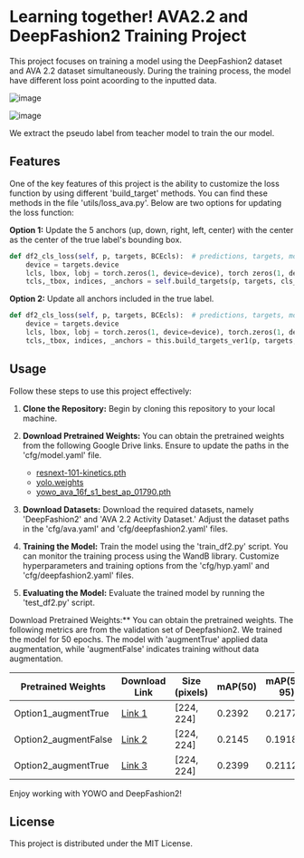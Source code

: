 # Learning together! AVA2.2 and DeepFashion2 Training Project

This project focuses on training a model using the DeepFashion2 dataset and AVA 2.2 dataset simultaneously.
During the training process, the model have different loss point acoording to the inputted data.


![image](https://github.com/JJaewon7210/AVA_DF2/assets/96426723/afbbe4d7-0e01-4c3c-a7b9-4b9a05c2b905)

![image](https://github.com/JJaewon7210/AVA_DF2/assets/96426723/982afe5e-e7dc-4def-97b1-efaa8327d7fc)

We extract the pseudo label from teacher model to train the our model.


## Features

One of the key features of this project is the ability to customize the loss function by using different 'build_target' methods. You can find these methods in the file 'utils/loss_ava.py'. Below are two options for updating the loss function:

**Option 1:** 
Update the 5 anchors (up, down, right, left, center) with the center as the center of the true label's bounding box.

```python
def df2_cls_loss(self, p, targets, BCEcls):  # predictions, targets, model
    device = targets.device
    lcls, lbox, lobj = torch.zeros(1, device=device), torch zeros(1, device=device), torch.zeros(1, device=device)
    tcls,_tbox, indices, _anchors = self.build_targets(p, targets, cls_target=True)  # targets
```

**Option 2:** 
Update all anchors included in the true label.


```python
def df2_cls_loss(self, p, targets, BCEcls):  # predictions, targets, model
    device = targets.device
    lcls, lbox, lobj = torch.zeros(1, device=device), torch.zeros(1, device=device), torch.zeros(1, device=device)
    tcls,_tbox, indices, _anchors = this.build_targets_ver1(p, targets, cls_target=True)  # targets
```

Usage
-----

Follow these steps to use this project effectively:

1. **Clone the Repository:**
   Begin by cloning this repository to your local machine.

2.  **Download Pretrained Weights:**
   You can obtain the pretrained weights from the following Google Drive links. Ensure to update the paths in the 'cfg/model.yaml' file.
    
    *   [resnext-101-kinetics.pth](https://drive.google.com/file/d/1633UbpB0UA73vuinYv19VZHNOY_825Vy/view?usp=sharing)
    *   [yolo.weights](https://drive.google.com/file/d/1lTNhAmaCm10W-uoCvdNsKSaEGoPBnHse/view?usp=sharing)
    *   [yowo_ava_16f_s1_best_ap_01790.pth](https://drive.google.com/file/d/1nk2Jkym3HCOP1ZIdZrvOgoZQYE8tivoB/view?usp=sharing)

3. **Download Datasets:**
   Download the required datasets, namely 'DeepFashion2' and 'AVA 2.2 Activity Dataset.' Adjust the dataset paths in the 'cfg/ava.yaml' and 'cfg/deepfashion2.yaml' files.

4. **Training the Model:**
   Train the model using the 'train_df2.py' script. You can monitor the training process using the WandB library. Customize hyperparameters and training options from the 'cfg/hyp.yaml' and 'cfg/deepfashion2.yaml' files.

5. **Evaluating the Model:**
   Evaluate the trained model by running the 'test\_df2.py' script.

Download Pretrained Weights:** 
You can obtain the pretrained weights. The following metrics are from the validation set of Deepfashion2.
We trained the model for 50 epochs. The model with 'augmentTrue' applied data augmentation, while 'augmentFalse' indicates training without data augmentation.

   | Pretrained Weights | Download Link | Size (pixels) | mAP(50) | mAP(50-95) | Precision | Recall |
   | ------------------ | ------------- | ------------- | ------- | ---------- | --------- | ------ |
   | Option1_augmentTrue  | [Link 1](https://drive.google.com/file/d/1x7G0XZSX6z2DXAhlKO6Cxb8pbU7dtEBY/view?usp=sharing) | [224, 224] | 0.2392 | 0.2177 | 0.3352 | 0.3781 |
   | Option2_augmentFalse | [Link 2](https://drive.google.com/file/d/1DGrjDDPRc5AYTIhv8hMp5ws1IBfSv-Bl/view?usp=sharing) | [224, 224] | 0.2145 | 0.1918 | 0.4197 | 0.3118 |
   | Option2_augmentTrue  | [Link 3](https://drive.google.com/file/d/1QhEC4wugfKCVZSU7wvvCLLIfVywAWpSy/view?usp=sharing) | [224, 224] | 0.2399 | 0.2112 | 0.4281 | 0.3643 |


Enjoy working with YOWO and DeepFashion2!

License
-------

This project is distributed under the MIT License.

